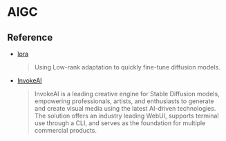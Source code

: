 # AIGC

## Reference

- [lora](https://github.com/cloneofsimo/lora)
    > Using Low-rank adaptation to quickly fine-tune diffusion models.
- [InvokeAI](https://github.com/invoke-ai/InvokeAI)
    > InvokeAI is a leading creative engine for Stable Diffusion models, empowering professionals, artists, and enthusiasts to generate and create visual media using the latest AI-driven technologies. The solution offers an industry leading WebUI, supports terminal use through a CLI, and serves as the foundation for multiple commercial products.